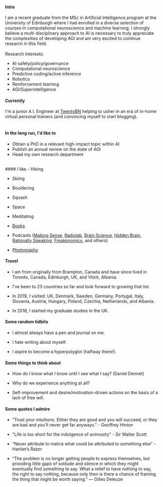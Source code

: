 
#### Intro
I am a recent graduate from the MSc in Artificial Intelligence program at the University of Edinburgh where I had enrolled in a diverse selection of courses in computational neuroscience and machine learning. I strongly believe a multi-disciplinary approach to AI is necessary to truly appreciate the complexities of developing AGI and am very excited to continue research in this field.
<br><br>
Research Interests:
  - AI safety/policy/governance
  - Computational neuroscience
  - Predictive coding/active inference
  - Robotics
  - Reinforcement learning
  - AGI/Superintelligence

#### Currently
I'm a junior A.I. Engineer at [TwentyBN](https://20bn.com) helping to usher in an era of in-home virtual personal trainers (and convincing myself to start blogging).
<br><br>
#### In the long run, I'd like to
- Obtain a PhD in a relevant high-impact topic within AI
- Publish an annual review on the state of AGI
- Head my own research department
<br>
#### I like
- Hiking

- Skiing

- Bouldering

- Squash

- Space

- Meditating

- [Books](https://www.goodreads.com/user/show/74082887-sunny-panchal)

- Podcasts ([Making Sense](https://samharris.org/podcast/), [Radiolab](https://www.wnycstudios.org/shows/radiolab), [Brain Science](https://brainsciencepodcast.com), [Hidden Brain](https://www.npr.org/series/423302056/hidden-brain), [Rationally Speaking](http://rationallyspeakingpodcast.org), [Freakonomics](http://freakonomics.com), and others)

- [Photography](https://instagram.com/sunnypanchal93)

#### Travel

- I am from originally from Brampton, Canada and have since lived in Toronto, Canada, Edinburgh, UK, and Vlorë, Albania.

- I've been to 23 countries so far and look forward to growing that list.

- In 2019, I visited: UK, Denmark, Sweden, Germany, Portugal, Italy, Slovenia, Austria, Hungary, Poland, Czechia, Netherlands, and Albania.

- In 2018, I started my graduate studies in the UK.


#### Some random tidbits

- I almost always have a pen and journal on me.

- I hate writing about myself.

- I aspire to become a hyperpolyglot (halfway there!).


#### Some things to think about

- How do I know what I know until I see what I say? (Daniel Dennet)

- Why do we experience anything at all?

- Self-improvement and desire/motivation-driven actions on the basis of a lack of free will.


#### Some quotes I admire
- "Trust your intuitions. Either they are good and you will succeed, or they are bad and you'll never get far anyways." - Geoffrey Hinton

- "Life is too short for the indulgence of animosity" - Sir Walter Scott

- “Never attribute to malice what could be attributed to something else” - Hanlan’s Razor

- “The problem is no longer getting people to express themselves, but providing little gaps of solitude and silence in which they might eventually find something to say. What a relief to have nothing to say, the right to say nothing, because only then is there a chance of framing the thing that might be worth saying.” — Gilles Deleuze
